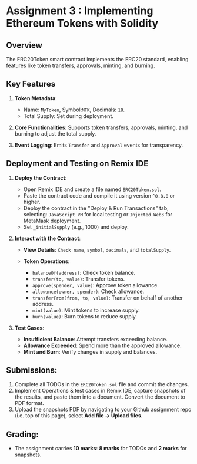 # Assignment 3 : Implementing Ethereum Tokens with Solidity

## Overview

The ERC20Token smart contract implements the ERC20 standard, enabling features like token transfers, approvals, minting, and burning.

## Key Features

1. **Token Metadata**:

   * Name: `MyToken`, Symbol:`MTK`, Decimals: `18`.
   * Total Supply: Set during deployment.

2. **Core Functionalities**: Supports token transfers, approvals, minting, and burning to adjust the total supply.
3. **Event Logging**: Emits `Transfer` and `Approval` events for transparency.

## Deployment and Testing on Remix IDE

1. **Deploy the Contract**:

   * Open Remix IDE and create a file named `ERC20Token.sol`.
   * Paste the contract code and compile it using version `^0.8.0` or higher.
   * Deploy the contract in the "Deploy & Run Transactions" tab, selecting: `JavaScript VM` for local testing or `Injected Web3` for MetaMask deployment.
   * Set `_initialSupply` (e.g., 1000) and deploy.

2. **Interact with the Contract**:

   * **View Details**: `Check name`, `symbol`, `decimals`, and `totalSupply`.
   * **Token Operations**:

        * `balanceOf(address)`: Check token balance.
        * `transfer(to, value)`: Transfer tokens.
        * `approve(spender, value)`: Approve token allowance.
        * `allowance(owner, spender)`: Check allowance.
        * `transferFrom(from, to, value)`: Transfer on behalf of another address.
        * `mint(value)`: Mint tokens to increase supply.
        * `burn(value)`: Burn tokens to reduce supply.
    
3. **Test Cases**:

   * **Insufficient Balance**: Attempt transfers exceeding balance.
   * **Allowance Exceeded**: Spend more than the approved allowance.
   * **Mint and Burn**: Verify changes in supply and balances.

## Submissions:

   1. Complete all TODOs in the `ERC20Token.sol` file and commit the changes.
   2. Implement Operations & test cases in Remix IDE, capture snapshots of the results, and paste them into a document. Convert the document to PDF format.
   3. Upload the snapshots PDF by navigating to your Github assignment repo (i.e. top of this page), select **Add file → Upload files**.

## Grading:

  * The assignment carries **10 marks**: **8 marks** for TODOs and **2 marks** for snapshots.



   

